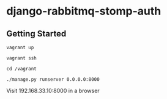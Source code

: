 # django-rabbitmq-stomp-auth

## Getting Started

`vagrant up`

`vagrant ssh`

`cd /vagrant`

`./manage.py runserver 0.0.0.0:8000`

Visit 192.168.33.10:8000 in a browser
